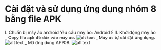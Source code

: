 # Cài đặt và sử dụng ứng dụng nhóm 8 bằng file APK

I. Chuẩn bị máy ảo android 
Yêu cầu máy ảo:
Android 9 
II. Khởi động máy ảo
_ Copy file apk đó dán vào máy ảo. 
![alt text](https://firebasestorage.googleapis.com/v0/b/my-project-1564732530421.appspot.com/o/file.jpg?alt=media&token=5ba2d11e-892c-4fce-8bc4-d5048960708d)
_ Máy ảo tự cài đặt ứng dụng.
![alt text](https://firebasestorage.googleapis.com/v0/b/my-project-1564732530421.appspot.com/o/install.jpg?alt=media&token=7eae623c-5a8b-44f4-b561-33097d7af48b)
_ Mở ứng dụng APP08.
![alt text](https://firebasestorage.googleapis.com/v0/b/my-project-1564732530421.appspot.com/o/icon.jpg?alt=media&token=858f9137-cddd-4a2f-ad47-d0fd25f43cd7)

